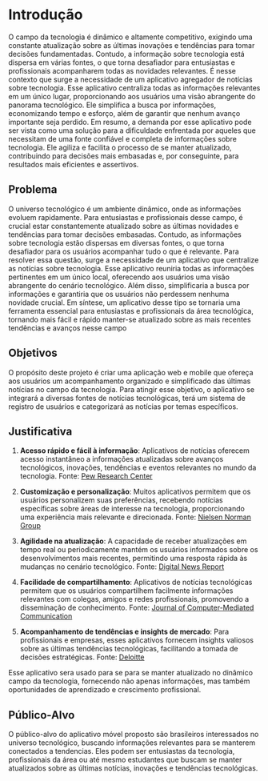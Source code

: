 # Introdução

O campo da tecnologia é dinâmico e altamente competitivo, exigindo uma constante atualização sobre as últimas inovações e tendências para tomar decisões fundamentadas. Contudo, a informação sobre tecnologia está dispersa em várias fontes, o que torna desafiador para entusiastas e profissionais acompanharem todas as novidades relevantes.
É nesse contexto que surge a necessidade de um aplicativo agregador de notícias sobre tecnologia. Esse aplicativo centraliza todas as informações relevantes em um único lugar, proporcionando aos usuários uma visão abrangente do panorama tecnológico. Ele simplifica a busca por informações, economizando tempo e esforço, além de garantir que nenhum avanço importante seja perdido.
Em resumo, a demanda por esse aplicativo pode ser vista como uma solução para a dificuldade enfrentada por aqueles que necessitam de uma fonte confiável e completa de informações sobre tecnologia. Ele agiliza e facilita o processo de se manter atualizado, contribuindo para decisões mais embasadas e, por conseguinte, para resultados mais eficientes e assertivos.



## Problema
O universo tecnológico é um ambiente dinâmico, onde as informações evoluem rapidamente. Para entusiastas e profissionais desse campo, é crucial estar constantemente atualizado sobre as últimas novidades e tendências para tomar decisões embasadas.
Contudo, as informações sobre tecnologia estão dispersas em diversas fontes, o que torna desafiador para os usuários acompanhar tudo o que é relevante.
Para resolver essa questão, surge a necessidade de um aplicativo que centralize as notícias sobre tecnologia. Esse aplicativo reuniria todas as informações pertinentes em um único local, oferecendo aos usuários uma visão abrangente do cenário tecnológico. Além disso, simplificaria a busca por informações e garantiria que os usuários não perdessem nenhuma novidade crucial.
Em síntese, um aplicativo desse tipo se tornaria uma ferramenta essencial para entusiastas e profissionais da área tecnológica, tornando mais fácil e rápido manter-se atualizado sobre as mais recentes tendências e avanços nesse campo



## Objetivos

O propósito deste projeto é criar uma aplicação web e mobile que ofereça aos usuários um acompanhamento organizado e simplificado das últimas notícias no campo da tecnologia. Para atingir esse objetivo, o aplicativo se integrará a diversas fontes de notícias tecnológicas, terá um sistema de registro de usuários e categorizará as notícias por temas específicos.
 

## Justificativa

1. **Acesso rápido e fácil à informação**: Aplicativos de notícias oferecem acesso instantâneo a informações atualizadas sobre avanços tecnológicos, inovações, tendências e eventos relevantes no mundo da tecnologia. Fonte: [Pew Research Center](https://www.pewresearch.org/internet/2018/09/10/social-media-news-use-2018/)

2. **Customização e personalização**: Muitos aplicativos permitem que os usuários personalizem suas preferências, recebendo notícias específicas sobre áreas de interesse na tecnologia, proporcionando uma experiência mais relevante e direcionada. Fonte: [Nielsen Norman Group](https://www.nngroup.com/articles/mobile-news/)

3. **Agilidade na atualização**: A capacidade de receber atualizações em tempo real ou periodicamente mantém os usuários informados sobre os desenvolvimentos mais recentes, permitindo uma resposta rápida às mudanças no cenário tecnológico. Fonte: [Digital News Report](https://reutersinstitute.politics.ox.ac.uk/digital-news-report/2021)

4. **Facilidade de compartilhamento**: Aplicativos de notícias tecnológicas permitem que os usuários compartilhem facilmente informações relevantes com colegas, amigos e redes profissionais, promovendo a disseminação de conhecimento. Fonte: [Journal of Computer-Mediated Communication](https://onlinelibrary.wiley.com/doi/full/10.1111/jcc4.12344)

5. **Acompanhamento de tendências e insights de mercado**: Para profissionais e empresas, esses aplicativos fornecem insights valiosos sobre as últimas tendências tecnológicas, facilitando a tomada de decisões estratégicas. Fonte: [Deloitte](https://www2.deloitte.com/us/en/insights/industry/technology/technology-industry-outlooks/technology-industry-outlook.html)

Esse aplicativo sera usado para se  para se manter atualizado no dinâmico campo da tecnologia, fornecendo não apenas informações, mas também oportunidades de aprendizado e crescimento profissional.


## Público-Alvo

O público-alvo do aplicativo móvel proposto são brasileiros interessados no universo tecnológico, buscando informações relevantes para se manterem conectados a tendencias. Eles podem ser entusiastas da tecnologia, profissionais da área ou até mesmo estudantes que buscam se manter atualizados sobre as últimas notícias, inovações e tendências tecnológicas.
